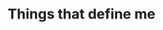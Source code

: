---
widget: pages

content:
    page_type: skills

weight: 20

title: Things that define me

skills:
  - name: Podcasts
    description: Podcasts I listen to
    icon: podcast
    icon_pack: fab
    #color: "#4caf50" # (Optional: Progress bar color)
    #color_border: "#388e3c" # (Optional: Border color)
    #items:
    #  - name: "Python"
    #    icon: "python"
    #    icon_pack: "fab"
    #    percent: 90
    #  - name: "JavaScript"
    #    icon: "js"
    #    icon_pack: "fab"
    #    percent: 80
  - name: "Frameworks"
    description: "Frameworks I frequently use."
    items:
      - name: "React"
        icon: "react"
        icon_pack: "fab"
        percent: 85
      - name: "Django"
        icon: "django"
        icon_pack: "custom"
        percent: 75
  - name: "Design Tools"
    description: "My go-to design tools."
    items:
      - name: "Figma"
        icon: "figma"
        icon_pack: "fab"
        percent: 70
---
